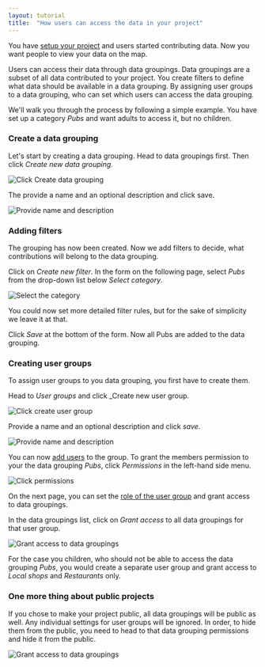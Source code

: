 ```yaml
---
layout: tutorial
title:  "How users can access the data in your project"
---
```


You have [setup your project](how-to-create-project.html) and users started contributing data. Now you want people to view your data on the map.

Users can access their data through data groupings. Data groupings are a subset of all data contributed to your project. You create filters to define what data should be available in a data grouping. By assigning user groups to a data grouping, who can set which users can access the data grouping.

We'll walk you through the process by following a simple example. You have set up a category _Pubs_ and want adults to access it, but no children.

### Create a data grouping

Let's start by creating a data grouping. Head to data groupings first. Then click _Create new data grouping_.

![Click Create data grouping](img/how-users-access-data-01.png)

The provide a name and an optional description and click save.

![Provide name and description](img/how-users-access-data-02.png)

### Adding filters

The grouping has now been created. Now we add filters to decide, what contributions will belong to the data grouping.

Click on _Create new filter_. In the form on the following page, select _Pubs_ from the drop-down list below _Select category_.

![Select the category](img/how-users-access-data-03.png)

You could now set more detailed filter rules, but for the sake of simplicity we leave it at that.

Click _Save_ at the bottom of the form. Now all Pubs are added to the data grouping.

### Creating user groups

To assign user groups to you data grouping, you first have to create them.

Head to _User groups_ and click _Create new user group.

![Click create user group](img/how-users-access-data-04.png)

Provide a name and an optional description and click _save_.

![Provide name and description](img/how-users-access-data-05.png)

You can now [add users](add-remove-users.html) to the group. To grant the members permission to your the data grouping _Pubs_, click _Permissions_ in the left-hand side menu.

![Click permissions](img/how-users-access-data-06.png)

On the next page, you can set the [role of the user group](granting-permissions-to-usergroups.html) and grant access to data groupings.

In the data groupings list, click on _Grant access_ to all data groupings for that user group.

![Grant access to data groupings](img/how-users-access-data-07.png)

For the case you children, who should not be able to access the data grouping _Pubs_, you would create a separate user group and grant access to _Local shops_ and _Restaurants_ only.

### One more thing about public projects

If you chose to make your project public, all data groupings will be public as well. Any individual settings for user groups will be ignored. In order, to hide them from the public, you need to head to that data grouping permissions and hide it from the public.

![Grant access to data groupings](img/how-users-access-data-08.png)
